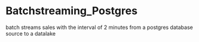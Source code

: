 # Batchstreaming_Postgres
batch streams sales with the interval of 2 minutes from a postgres database source to a datalake
